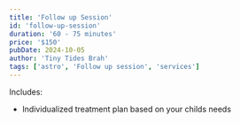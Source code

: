 ```yaml
---
title: 'Follow up Session'
id: 'follow-up-session'
duration: '60 - 75 minutes'
price: '$150'
pubDate: 2024-10-05
author: 'Tiny Tides Brah'
tags: ['astro', 'Follow up session', 'services']
---
```


Includes:

<ul class="ml-2">
    <li class="flex gap-x-2 items-center"> 
        <div class="min-w-[8px] w-2 h-2 bg-[#282082] rounded-full mt-1"></div>
        <p>Individualized treatment plan based on your childs needs</p>
    </li>
</ul>
